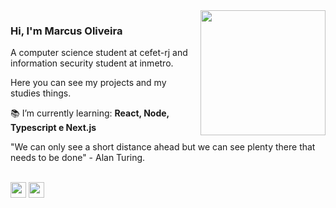 <img align="right" src="https://user-images.githubusercontent.com/53785487/116764284-03298100-a9f7-11eb-8005-e0b8d782028a.png" width="200"/>

### Hi, I'm Marcus Oliveira</h1>

<div align="start">
A computer science student at cefet-rj and information security student at inmetro.

<br/>

Here you can see my projects and my studies things.

:books: I’m currently learning: **React, Node, Typescript e Next.js**

</div>

<div align="start">
"We can only see a short distance ahead but we can see plenty there that needs to be done" - Alan Turing.
</div>

<br/>

[<img src="https://img.shields.io/badge/Marcus Oliveira-43AD74?style=flat-square&logo=linkedin&logoColor=black&labelColor=3A9464" height="25" />](https://www.linkedin.com/in/marcus-oliveira-3b92011a7/)
[<img src="https://img.shields.io/badge/Markusvi17@gmail.com-43AD74?style=flat-square&logo=gmail&logoColor=black&labelColor=3A9464" height="25" />](mailto:markusvi17@gmail.com)

</div>

